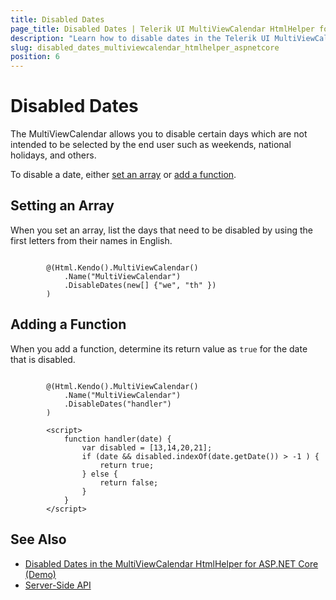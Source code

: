 ```yaml
---
title: Disabled Dates
page_title: Disabled Dates | Telerik UI MultiViewCalendar HtmlHelper for ASP.NET Core
description: "Learn how to disable dates in the Telerik UI MultiViewCalendar HtmlHelper for ASP.NET Core."
slug: disabled_dates_multiviewcalendar_htmlhelper_aspnetcore
position: 6
---
```


# Disabled Dates

The MultiViewCalendar allows you to disable certain days which are not intended to be selected by the end user such as weekends, national holidays, and others.

To disable a date, either [set an array](#setting-and-array) or [add a function](#adding-a-function).

## Setting an Array

When you set an array, list the days that need to be disabled by using the first letters from their names in English.

```Razor

        @(Html.Kendo().MultiViewCalendar()
            .Name("MultiViewCalendar")
            .DisableDates(new[] {"we", "th" })
        )
```

## Adding a Function

When you add a function, determine its return value as `true` for the date that is disabled.

```Razor

        @(Html.Kendo().MultiViewCalendar()
            .Name("MultiViewCalendar")
            .DisableDates("handler")
        )

        <script>
            function handler(date) {
                var disabled = [13,14,20,21];
                if (date && disabled.indexOf(date.getDate()) > -1 ) {
                    return true;
                } else {
                    return false;
                }
            }
        </script>
```

## See Also

* [Disabled Dates in the MultiViewCalendar HtmlHelper for ASP.NET Core (Demo)](https://demos.telerik.com/aspnet-core/multiviewcalendar/disabled-dates)
* [Server-Side API](/api/multiviewcalendar)
